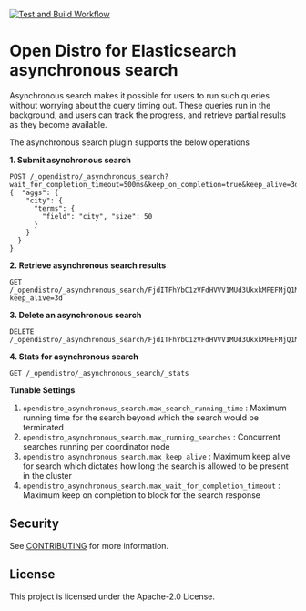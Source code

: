 [![Test and Build Workflow](https://github.com/opendistro-for-elasticsearch/index-management/workflows/Test%20and%20Build%20Workflow/badge.svg)](https://github.com/opendistro-for-elasticsearch/asynchronous-search/actions)

# Open Distro for Elasticsearch asynchronous search
Asynchronous search makes it possible for users to run such queries without worrying about the query timing out. 
These queries run in the background, and users can track the progress, and retrieve partial results as they become available.

The asynchronous search plugin supports the below operations

**1. Submit asynchronous search**
```
POST /_opendistro/_asynchronous_search?wait_for_completion_timeout=500ms&keep_on_completion=true&keep_alive=3d
{  "aggs": {
    "city": {
      "terms": {
        "field": "city", "size": 50
      }
    }
  }
}

```

**2. Retrieve asynchronous search results**
```
GET /_opendistro/_asynchronous_search/FjdITFhYbC1zVFdHVVV1MUd3UkxkMFEFMjQ1MzYUWHRrZjhuWUJXdFhxMmlCSW5HTE8BMQ==?keep_alive=3d
```

**3. Delete an asynchronous search**

```
DELETE /_opendistro/_asynchronous_search/FjdITFhYbC1zVFdHVVV1MUd3UkxkMFEFMjQ1MzYUWHRrZjhuWUJXdFhxMmlCSW5HTE8BMQ==
```

**4. Stats for asynchronous search**

```
GET /_opendistro/_asynchronous_search/_stats
```

**Tunable Settings**
1. `opendistro_asynchronous_search.max_search_running_time` : Maximum running time for the search beyond which the search would be terminated
2. `opendistro_asynchronous_search.max_running_searches` : Concurrent searches running per coordinator node
3. `opendistro_asynchronous_search.max_keep_alive` : Maximum keep alive for search which dictates how long the search is allowed to be present in the cluster
4. `opendistro_asynchronous_search.max_wait_for_completion_timeout` : Maximum keep on completion to block for the search response

## Security

See [CONTRIBUTING](CONTRIBUTING.md#security-issue-notifications) for more information.

## License

This project is licensed under the Apache-2.0 License.

